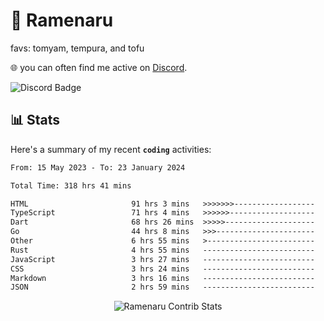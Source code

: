 # 🍜 Ramenaru
favs: tomyam, tempura, and tofu

🌐 you can often find me active on [Discord](https://discordapp.com/users/503291004200157185).

![Discord Badge](https://dcbadge.vercel.app/api/shield/503291004200157185)

## 📊 Stats

Here's a summary of my recent **`coding`** activities:

<!--START_SECTION:waka-->

```txt
From: 15 May 2023 - To: 23 January 2024

Total Time: 318 hrs 41 mins

HTML                       91 hrs 3 mins   >>>>>>>------------------   28.57 %
TypeScript                 71 hrs 4 mins   >>>>>>-------------------   22.30 %
Dart                       68 hrs 26 mins  >>>>>--------------------   21.47 %
Go                         44 hrs 8 mins   >>>----------------------   13.85 %
Other                      6 hrs 55 mins   >------------------------   02.17 %
Rust                       4 hrs 55 mins   -------------------------   01.54 %
JavaScript                 3 hrs 27 mins   -------------------------   01.08 %
CSS                        3 hrs 24 mins   -------------------------   01.07 %
Markdown                   3 hrs 16 mins   -------------------------   01.03 %
JSON                       2 hrs 59 mins   -------------------------   00.94 %
```

<!--END_SECTION:waka-->

<div style="text-align: center;">
   <img align="center" src="https://github-readme-streak-stats.herokuapp.com/?user=Ramenaru&theme=dark&card_width=520" alt="Ramenaru Contrib Stats" />
</div>

